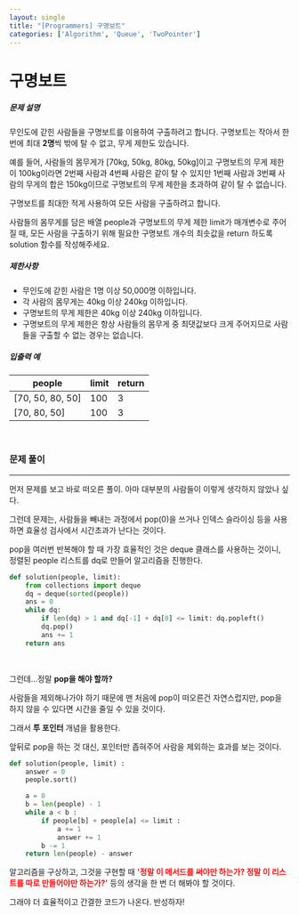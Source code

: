 ```yaml
---
layout: single
title: "[Programmers] 구명보트"
categories: ['Algorithm', 'Queue', 'TwoPointer']
---
```


# 구명보트

##### 문제 설명

무인도에 갇힌 사람들을 구명보트를 이용하여 구출하려고 합니다. 구명보트는 작아서 한 번에 최대 **2명**씩 밖에 탈 수 없고, 무게 제한도 있습니다.

예를 들어, 사람들의 몸무게가 [70kg, 50kg, 80kg, 50kg]이고 구명보트의 무게 제한이 100kg이라면 2번째 사람과 4번째 사람은 같이 탈 수 있지만 1번째 사람과 3번째 사람의 무게의 합은 150kg이므로 구명보트의 무게 제한을 초과하여 같이 탈 수 없습니다.

구명보트를 최대한 적게 사용하여 모든 사람을 구출하려고 합니다.

사람들의 몸무게를 담은 배열 people과 구명보트의 무게 제한 limit가 매개변수로 주어질 때, 모든 사람을 구출하기 위해 필요한 구명보트 개수의 최솟값을 return 하도록 solution 함수를 작성해주세요.

##### 제한사항

* 무인도에 갇힌 사람은 1명 이상 50,000명 이하입니다.
* 각 사람의 몸무게는 40kg 이상 240kg 이하입니다.
* 구명보트의 무게 제한은 40kg 이상 240kg 이하입니다.
* 구명보트의 무게 제한은 항상 사람들의 몸무게 중 최댓값보다 크게 주어지므로 사람들을 구출할 수 없는 경우는 없습니다.

##### 입출력 예

| people           | limit | return |
| ---------------- | ----- | ------ |
| [70, 50, 80, 50] | 100   | 3      |
| [70, 80, 50]     | 100   | 3      |

<br>



### 문제 풀이

---

먼저 문제를 보고 바로 떠오른 풀이. 아마 대부분의 사람들이 이렇게 생각하지 않았나 싶다. 

그런데 문제는, 사람들을 빼내는 과정에서 pop(0)을 쓰거나 인덱스 슬라이싱 등을 사용하면 효율성 검사에서 시간초과가 난다는 것이다. 

pop을 여러번 반복해야 할 때 가장 효율적인 것은 deque 클래스를 사용하는 것이니, 정렬된 people 리스트를 dq로 만들어 알고리즘을 진행한다. 

```python
def solution(people, limit):
    from collections import deque
    dq = deque(sorted(people))
    ans = 0
    while dq:
        if len(dq) > 1 and dq[-1] + dq[0] <= limit: dq.popleft()
        dq.pop()
        ans += 1
    return ans
```

<br>

그런데...정말 **pop을 해야 할까?**

사람들을 제외해나가야 하기 때문에 맨 처음에 pop이 떠오른건 자연스럽지만, pop을 하지 않을 수 있다면 시간을 줄일 수 있을 것이다. 

그래서 **투 포인터** 개념을 활용한다. 

앞뒤로 pop을 하는 것 대신, 포인터만 좁혀주어 사람을 제외하는 효과를 보는 것이다.  

```python
def solution(people, limit) :
    answer = 0
    people.sort()

    a = 0
    b = len(people) - 1
    while a < b :
        if people[b] + people[a] <= limit :
            a += 1
            answer += 1
        b -= 1
    return len(people) - answer
```

알고리즘을 구상하고, 그것을 구현할 때 <span style="color:rgb(255,10,10)">**'정말 이 메서드를 써야만 하는가? 정말 이 리스트를 따로 만들어야만 하는가?'**</span> 등의 생각을 한 번 더 해봐야 할 것이다. 

그래야 더 효율적이고 간결한 코드가 나온다. 반성하자!

<br>

<br>

<br>

